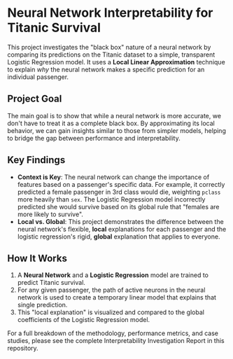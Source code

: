 # Neural Network Interpretability for Titanic Survival

This project investigates the "black box" nature of a neural network by comparing its predictions on the Titanic dataset to a simple, transparent Logistic Regression model.
It uses a **Local Linear Approximation** technique to explain *why* the neural network makes a specific prediction for an individual passenger.

## Project Goal 

The main goal is to show that while a neural network is more accurate, we don't have to treat it as a complete black box.
By approximating its local behavior, we can gain insights similar to those from simpler models, helping to bridge the gap between performance and interpretability.

## Key Findings 

* **Context is Key**: The neural network can change the importance of features based on a passenger's specific data.
  For example, it correctly predicted a female passenger in 3rd class would die, weighting `pclass` more heavily than `sex`.
  The Logistic Regression model incorrectly predicted she would survive based on its global rule that "females are more likely to survive".
* **Local vs. Global**: This project demonstrates the difference between the neural network's flexible, **local** explanations for each passenger and the logistic regression's rigid, **global** explanation that applies to everyone.

## How It Works

1.  A **Neural Network** and a **Logistic Regression** model are trained to predict Titanic survival.
2.  For any given passenger, the path of active neurons in the neural network is used to create a temporary linear model that explains that single prediction.
3.  This "local explanation" is visualized and compared to the global coefficients of the Logistic Regression model.

For a full breakdown of the methodology, performance metrics, and case studies, please see the complete Interpretability Investigation Report in this repository.
